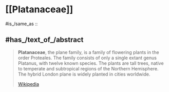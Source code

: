 
# [[Platanaceae]] 

#is_/same_as :: 

## #has_/text_of_/abstract 

> **Platanaceae**, the plane family, is a family of flowering plants in the order Proteales. The family consists of only a single extant genus Platanus, with twelve known species. The plants are tall trees, native to temperate and subtropical regions of the Northern Hemisphere. The hybrid London plane is widely planted in cities worldwide.
>
> [Wikipedia](https://en.wikipedia.org/wiki/Platanaceae) 

